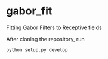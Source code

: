 # gabor_fit
Fitting Gabor Filters to Receptive fields

After cloning the repository, run
```
python setup.py develop
```
